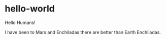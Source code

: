 # hello-world

Hello Humans!

I have been to Mars and Enchiladas there are better than Earth Enchiladas.


